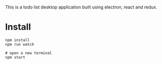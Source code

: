 This is a todo list desktop application built using electron, react and redux.

# Install
```
npm install
npm run watch

# open a new terminal
npm start
```